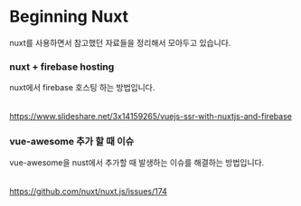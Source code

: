 # Beginning Nuxt
nuxt를 사용하면서 참고했던 자료들을 정리해서 모아두고 있습니다.


### nuxt + firebase hosting 
nuxt에서 firebase 호스팅 하는 방법입니다. 


######
https://www.slideshare.net/3x14159265/vuejs-ssr-with-nuxtjs-and-firebase

### vue-awesome 추가 할 때 이슈 
vue-awesome을 nust에서 추가할 때 발생하는 이슈를 해결하는 방법입니다.

###### 
https://github.com/nuxt/nuxt.js/issues/174
